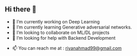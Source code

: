 ## Hi there 👋

<!--
**dexterrxx31/dexterrxx31** is a ✨ _special_ ✨ repository because its `README.md` (this file) appears on your GitHub profile.

Here are some ideas to get you started:
-->
- 🔭 I’m currently working on Deep Learning 
- 🌱 I’m currently learning Generative adversarial networks.
- 👯 I’m looking to collaborate on ML/DL projects
- 🤔 I’m looking for help with Backend Development
<!-- 💬 Ask me about ...--> 
- 📫 You can reach me at : riyanahmad99@gmail.com 
<!-- 😄 Pronouns: ...
- ⚡ Fun fact: ... -->

